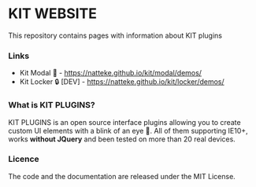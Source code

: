 # KIT WEBSITE
This repository contains pages with information about KIT plugins

### Links
* Kit Modal :tada: - https://natteke.github.io/kit/modal/demos/
* Kit Locker :lock: [DEV] - https://natteke.github.io/kit/locker/demos/

### What is KIT PLUGINS?
KIT PLUGINS is an open source interface plugins allowing you to create custom UI elements with a blink of an eye :rocket:.
All of them supporting IE10+, works **without JQuery** and been tested on more than 20 real devices.

### Licence
The code and the documentation are released under the MIT License.

